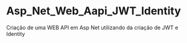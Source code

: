 # Asp_Net_Web_Aapi_JWT_Identity
Criação de uma WEB API em Asp Net utilizando da criação de JWT e Identity
